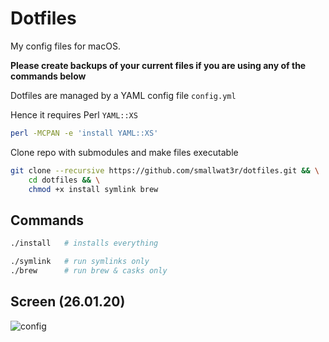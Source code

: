 # Dotfiles  

My config files for macOS.  

**Please create backups of your current files if you are using any of the commands below**   

Dotfiles are managed by a YAML config file `config.yml`  

Hence it requires Perl `YAML::XS` 
```sh
perl -MCPAN -e 'install YAML::XS'
```

Clone repo with submodules and make files executable  
```sh
git clone --recursive https://github.com/smallwat3r/dotfiles.git && \
    cd dotfiles && \
    chmod +x install symlink brew
```

## Commands
```sh
./install   # installs everything

./symlink   # run symlinks only
./brew      # run brew & casks only
```
  
## Screen (26.01.20)
![config](https://i.imgur.com/FL2bx5s.png)  

